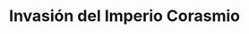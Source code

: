 ﻿---
title: "Invasión del Imperio Corasmio"
permalink: periodes_302.html
layout: periode
dataInici: 1219
dataFi: 1221
sidebar: periodes
pares:
  - 301:
    title: "Imperio Mongol"
    dataInici: "(1206)"
    dataFi: "(1368)"

fills:
  - 238:
    title: "Batalla del Indo"
    dataInici: "(1221-11-24)"

jocsPrincipals:
jocsEscenaris:
jocsEpoca:
jocsEpocaEscenaris:
---
